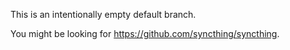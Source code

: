 This is an intentionally empty default branch.

You might be looking for https://github.com/syncthing/syncthing.

